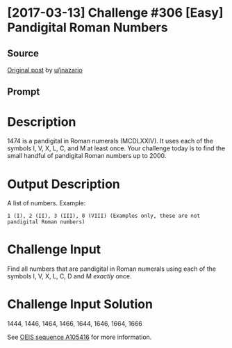 # [2017-03-13] Challenge #306 [Easy] Pandigital Roman Numbers

## Source

[Original post](https://old.reddit.com/r/dailyprogrammer/comments/5z4f3z/20170313_challenge_306_easy_pandigital_roman/) by [u/jnazario](https://old.reddit.com/user/jnazario)

## Prompt

# Description

1474 is a pandigital in Roman numerals (MCDLXXIV). It uses each of the symbols I, V, X, L, C, and M at least once. Your challenge today is to find the small handful of pandigital Roman numbers up to 2000.

# Output Description

A list of numbers. Example:

    1 (I), 2 (II), 3 (III), 8 (VIII) (Examples only, these are not pandigital Roman numbers)

# Challenge Input

Find all numbers that are pandigital in Roman numerals using each of the symbols I, V, X, L, C, D and M *exactly* once.

# Challenge Input Solution

1444, 1446, 1464, 1466, 1644, 1646, 1664, 1666

See [OEIS sequence A105416](http://oeis.org/A105416) for more information.
